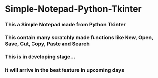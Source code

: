 # Simple-Notepad-Python-Tkinter
### This a Simple Notepad made from Python Tkinter.
### This contain many scratchly made functions like New, Open, Save, Cut, Copy, Paste and Search


### This is in developing stage...
### It will arrive in the best feature in upcoming days
